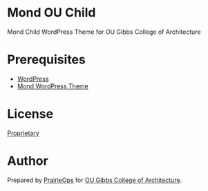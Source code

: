 # Mond OU Child
Mond Child WordPress Theme for OU Gibbs College of Architecture

# Prerequisites
* [WordPress](https://wordpress.org/)
* [Mond WordPress Theme](https://creativemarket.com/mindlessguys/1107482-Mond-Agency-Portfolio-WP-Theme)


# License
[Proprietary](LICENSE)

# Author
Prepared by [PrairieOps](https://github.com/PrairieOps) for [OU Gibbs College of Architecture](https://architecture.ou.edu).

